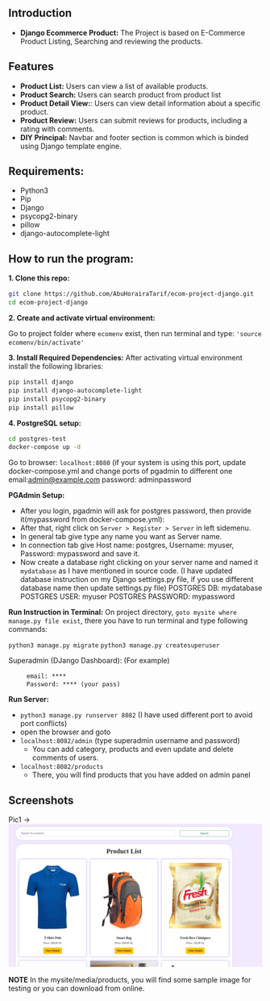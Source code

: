 ## Introduction

- **Django Ecommerce Product:** The Project is based on E-Commerce Product Listing, Searching and reviewing the products.  

## Features

- **Product List:** Users can view a list of available products.
- **Product Search:** Users can search product from product list
- **Product Detail View:**: Users can view detail information about a specific product.
- **Product Review:** Users can submit reviews for products, including a rating with comments.
- **DIY Principal:** Navbar and footer section is common which is binded using Django template engine.


## Requirements:
- Python3 
- Pip 
- Django
- psycopg2-binary
- pillow
- django-autocomplete-light

## How to run the program:

**1. Clone this repo:** 

```bash
git clone https://github.com/AbuHorairaTarif/ecom-project-django.git
cd ecom-project-django
```

**2. Create and activate virtual environment:**

Go to project folder where `ecomenv` exist, then run terminal and type: `'source ecomenv/bin/activate'`

**3. Install Required Dependencies:**
After activating virtual environment install the following libraries:
```bash
pip install django
pip install django-autocomplete-light
pip install psycopg2-binary
pip install pillow
```

**4. PostgreSQL setup:**
```bash
cd postgres-test
docker-compose up -d
```

Go to browser: `localhost:8080` (if your system is using this port, update docker-compose.yml and change ports of pgadmin to different one
               email:admin@example.com
               password: adminpassword
               
**PGAdmin Setup:**               
- After you login, pgadmin will ask for postgres password, then provide it(mypassword from docker-compose.yml):
- After that, right click on `Server > Register > Server` in left sidemenu. 
- In general tab give type any name you want as Server name. 
- In connection tab give Host name: postgres, Username: myuser, Password: mypassword and save it.
- Now create a database right clicking on your server name and named it `mydatabase` as I have mentioned in source code.
               (I have updated database instruction on my Django settings.py file, if you use different database name then update settings.py file)
               POSTGRES DB: mydatabase
               POSTGRES USER: myuser
               POSTGRES PASSWORD: mypassword
	
**Run Instruction in Terminal:**
On project directory, `goto mysite where manage.py file exist`, there you have to run terminal and type following commands:

`python3 manage.py migrate`
`python3 manage.py createsuperuser`

Superadmin (DJango Dashboard): (For example)
```  Username: **** (your username)
     email: ****
     Password: **** (your pass)
```
**Run Server:**                
- `python3 manage.py runserver 8082` (I have used different port to avoid port conflicts)
- open the browser and goto
- `localhost:8082/admin` (type superadmin username and password)
    - You can add category, products and even update and delete comments of users.
- `localhost:8082/products`
    - There, you will find products that you have added on admin panel



## Screenshots

Pic1 ->
![Pic 1](https://github.com/AbuHorairaTarif/ecom-project-django/blob/main/screenshots/pic1.png)


**NOTE** 
In the mysite/media/products, you will find some sample image for testing or you can download from online.

